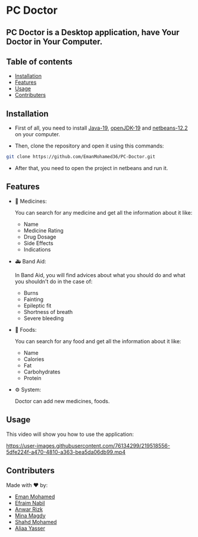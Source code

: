 # PC Doctor

## PC Doctor is a Desktop application, have Your Doctor in Your Computer.

## Table of contents

- [Installation](#installation)
- [Features](#features)
- [Usage](#usage)
- [Contributers](#contributers)

## Installation

- First of all, you need to install [Java-19](https://www.oracle.com/java/technologies/javase-jdk15-downloads.html), [openJDK-19](https://jdk.java.net/15/) and [netbeans-12.2](https://netbeans.apache.org/download/nb122/nb122.html) on your computer.

- Then, clone the repository and open it using this commands:

```bash
git clone https://github.com/EmanMohamed36/PC-Doctor.git
```

- After that, you need to open the project in netbeans and run it.

## Features

- :pill: Medicines:
        
    You can search for any medicine and get all the information about it like:
    - Name
    - Medicine Rating
    - Drug Dosage
    - Side Effects
    - Indications

- :ambulance: Band Aid:
        
    In Band Aid, you will find advices about what you should do and what you shouldn't do in the case of:
    - Burns
    - Fainting
    - Epileptic fit
    - Shortness of breath
    - Severe bleeding

- :green_apple: Foods:
        
    You can search for any food and get all the information about it like:
    - Name
    - Calories
    - Fat
    - Carbohydrates
    - Protein

- :gear: System:
        
    Doctor can add new medicines, foods.

## Usage

This video will show you how to use the application:

https://user-images.githubusercontent.com/76134299/219518556-5dfe224f-a470-4810-a363-bea5da06db99.mp4

## Contributers

Made with ❤️ by:

- [Eman Mohamed](https://github.com/EmanMohamed36)
- [Efraim Nabil](https://github.com/efraimnabil)
- [Anwar Rizk](https://github.com/Anwar-Rizk)
- [Mina Magdy](https://github.com/MiinaMagdy)
- [Shahd Mohamed](https://github.com/ShahdElmeniawy)
- [Aliaa Yasser]()
